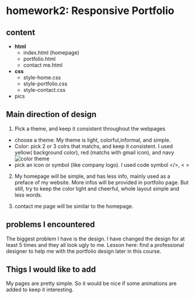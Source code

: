 # homework2: Responsive Portfolio

## content
* **html**
   * index.html (homepage)
   * portfolio.html
   * contact me.html
* **css**
   * style-home.css
   * style-portfolio.css
   * style-contact.css
* pics 


## Main direction of design
1. Pick a theme, and keep it consistent throughout the webpages
* choose a theme: My theme is light, colorful,informal, and simple.  
* Color: pick 2 or 3 colrs that matchs, and keep it consistent. I used yellow( background color), red (matchs with gmail icon), and navy
![color theme](master/pics/color.jpg)
* pick an icon or symbol (like company logo). I used code symbol </>,  < >

2. My homepage will be simple, and has less info, mainly used as a preface of my website. More infos will be provided in portfolio page. But still, try to keep the color light and cheerful, whole layout simple and less words. 

3. contact me page will be similar to the homepage. 


## problems I encountered
The biggest problem I have is the design. I have changed the design for at least 5 times and they all look ugly to me. Lesson here: find a professional designer to help me with the portfolio design later in this course. 

## Thigs I would like to add 
My pages are pretty simple. So it would be nice if some animations are added to keep it interesting. 



   
